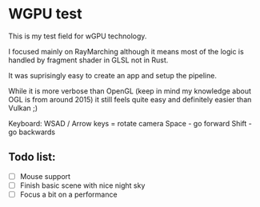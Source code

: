 # WGPU test
This is my test field for wGPU technology.

I focused mainly on RayMarching although it means most of the logic is handled by fragment shader in GLSL not in Rust.

It was suprisingly easy to create an app and setup the pipeline.

While it is more verbose than OpenGL (keep in mind my knowledge about OGL is from around 2015) it still feels quite easy and definitely easier than Vulkan ;) 

Keyboard:
WSAD / Arrow keys = rotate camera
Space - go forward
Shift - go backwards

## Todo list:
* [ ] Mouse support
* [ ] Finish basic scene with nice night sky
* [ ] Focus a bit on a performance
